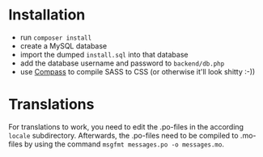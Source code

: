 # Installation #

* run `composer install`
* create a MySQL database 
* import the dumped `install.sql` into that database
* add the database username and password to `backend/db.php`
* use [Compass](http://compass-style.org/) to compile SASS to CSS (or otherwise it'll look shitty :-))


# Translations #

For translations to work, you need to edit the .po-files in the according `locale` subdirectory. Afterwards, the .po-files need to be compiled to .mo-files by using the command `msgfmt messages.po -o messages.mo`.
